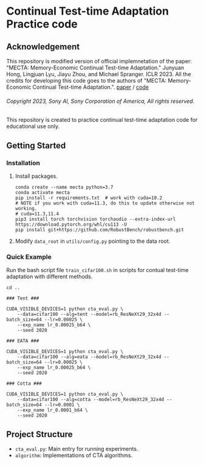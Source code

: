 # Continual Test-time Adaptation Practice code

## Acknowledgement

This repository is modified version of official implemnetation of the paper: "MECTA: Memory-Economic Continual Test-time Adaptation." Junyuan Hong, Lingjuan Lyu, Jiayu Zhou, and Michael Spranger. ICLR 2023.
All the credits for developing this code goes to the authors of "MECTA: Memory-Economic Continual Test-time Adaptation.".
[paper](https://openreview.net/forum?id=N92hjSf5NNh) / [code](https://github.com/SonyAI/MECTA)
###### Copyright 2023, Sony AI, Sony Corporation of America, All rights reserved.

This repository is created to practice continual test-time adaptation code for educational use only.

## Getting Started

### Installation

1. Install packages.
    ```shell
    conda create --name mecta python=3.7
    conda activate mecta
    pip install -r requirements.txt  # work with cuda=10.2
    # NOTE if you work with cuda=11.3, do this to update otherwise not working.
    # cuda=11.3,11.4
    pip3 install torch torchvision torchaudio --extra-index-url https://download.pytorch.org/whl/cu113 -U
    pip install git+https://github.com/RobustBench/robustbench.git
    ```
2. Modify `data_root` in `utils/config.py` pointing to the data root.

### Quick Example

Run the bash script file `train_cifar100.sh` in scripts for contual test-time adaptation with different methods.
```shell
cd ..

### Tent ###

CUDA_VISIBLE_DEVICES=1 python cta_eval.py \
    --data=cifar100 --alg=tent --model=rb_ResNeXt29_32x4d --batch_size=64 --lr=0.00025 \
    --exp_name lr_0.00025_b64 \
    --seed 2020

### EATA ###

CUDA_VISIBLE_DEVICES=1 python cta_eval.py \
    --data=cifar100 --alg=eata --model=rb_ResNeXt29_32x4d --batch_size=64 --lr=0.00025 \
    --exp_name lr_0.00025_b64 \
    --seed 2020

### Cotta ###

CUDA_VISIBLE_DEVICES=1 python cta_eval.py \
    --data=cifar100 --alg=cotta --model=rb_ResNeXt29_32x4d --batch_size=64 --lr=0.0001 \
    --exp_name lr_0.0001_b64 \
    --seed 2020
```

## Project Structure

* `cta_eval.py`: Main entry for running experiments.
* `algorithm`: Implementations of CTA algorithms.
